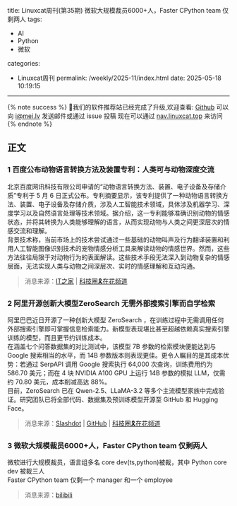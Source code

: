 title: Linuxcat周刊(第35期) 微软大规模裁员6000+人，Faster CPython team 仅剩两人
tags:

- AI
- Python
- 微软

categories:

- Linuxcat周刊
permalink: /weekly/2025-11/index.html
date: 2025-05-18 10:19:15

---
{% note success %}
👏我们的软件推荐站已经完成了升级,欢迎查看: [Github](https://github.com/ssdomei232/nav-next)
可以向 [i@mei.lv](mailto:i@mei.lv) 发送邮件或通过 issue 投稿
现在可以通过 [nav.linuxcat.top](https://nav.linuxcat.top/) 来访问
{% endnote %}

## 正文

### 1 百度公布动物语言转换方法及装置专利：人类可与动物深度交流

北京百度网讯科技有限公司申请的“动物语言转换方法、装置、电子设备及存储介质”专利于 5 月 6 日正式公布。专利摘要显示，该专利提供了一种动物语言转换方法、装置、电子设备及存储介质，涉及人工智能技术领域，具体涉及机器学习、深度学习以及自然语言处理等技术领域。据介绍，这一专利能够准确识别动物的情感状态，并将其转换为人类能够理解的语言，从而实现动物与人类之间更深层次的情感交流和理解。  
背景技术称，当前市场上的技术尝试通过一些基础的动物叫声及行为翻译装置和利用人工智能图像识别技术的宠物情感分析工具来解读动物的情感世界。然而，这些方法往往局限于对动物行为的表面解读。这些技术手段无法深入到动物复杂的情感层面，无法实现人类与动物之间深层次、实时的情感理解和互动沟通。

> 消息来源：[IT之家](https://www.ithome.com/0/851/291.htm) | [科技圈🎗在花频道](https://t.me/zaihuanews/32616)

### 2 阿里开源创新大模型ZeroSearch 无需外部搜索引擎而自学检索

阿里巴巴近日开源了一种创新大模型 ZeroSearch ，在训练过程中无需调用任何外部搜索引擎即可掌握信息检索能力。新模型表现堪比甚至超越依赖真实搜索引擎训练的模型，而且更节约训练成本。  
在涵盖七个问答数据集的对比测试中，该模型 7B 参数的检索模块便能达到与 Google 搜索相当的水平，而 14B 参数版本则表现更佳。更令人瞩目的是其成本优势：若通过 SerpAPI 调用 Google 搜索执行 64,000 次查询，训练费用约为 586.70 美元；而在 4 块 NVIDIA A100 GPU 上运行 14B 参数的模拟 LLM，仅需约 70.80 美元，成本削减高达 88%。  
目前，ZeroSearch 已在 Qwen-2.5、LLaMA-3.2 等多个主流模型家族中完成验证。研究团队已将全部代码、数据集及预训练模型开源至 GitHub 和 Hugging Face。  

> 消息来源：[Slashdot](https://slashdot.org/story/25/05/09/0113217/alibabas-zerosearch-teaches-ai-to-search-without-search-engines-cuts-training-costs-by-88) | [GitHub](https://github.com/Alibaba-nlp/ZeroSearch) | [科技圈🎗在花频道](https://t.me/zaihuanews/32667)

### 3 微软大规模裁员6000+人，Faster CPython team 仅剩两人

微软进行大规模裁员，语言组多名 core dev(ts,python)被裁，其中 Python core dev 被裁三人  
Faster CPython team 仅剩一个 manager 和一个 employee  

> 消息来源：[bilibili](https://www.bilibili.com/video/BV1N2EkzoEa5)